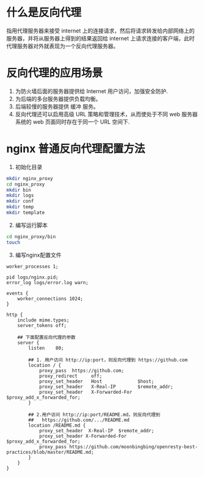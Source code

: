 # 什么是反向代理
指用代理服务器来接受 internet 上的连接请求，然后将请求转发给内部网络上的服务器，并将从服务器上得到的结果返回给 internet 上请求连接的客户端，此时代理服务器对外就表现为一个反向代理服务器。

# 反向代理的应用场景
1. 为防火墙后面的服务器提供给 Internet 用户访问，加强安全防护.
2. 为后端的多台服务器提供负载均衡。
3. 后端较慢的服务器提供 缓冲 服务。
4. 反向代理还可以启用高级 URL 策略和管理技术，从而使处于不同 web 服务器系统的 web 页面同时存在于同一个 URL 空间下.

# nginx 普通反向代理配置方法
1. 初始化目录
```bash
mkdir nginx_proxy
cd nginx_proxy
mkdir bin
mkdir logs
mkdir conf
mkdir temp
mkdir template
```

2. 编写运行脚本
```bash
cd nginx_proxy/bin
touch 
```

3. 编写nginx配置文件
```
worker_processes 1;

pid logs/nginx.pid;
error_log logs/error.log warn;

events {
    worker_connections 1024;
}

http {
    include mime.types;
    server_tokens off;

    ## 下面配置反向代理的参数
    server {
        listen    80;

        ## 1. 用户访问 http://ip:port，则反向代理到 https://github.com
        location / {
            proxy_pass  https://github.com;
            proxy_redirect     off;
            proxy_set_header   Host             $host;
            proxy_set_header   X-Real-IP        $remote_addr;
            proxy_set_header   X-Forwarded-For  $proxy_add_x_forwarded_for;
        }

        ## 2.用户访问 http://ip:port/README.md，则反向代理到
        ##   https://github.com/.../README.md
        location /README.md {
            proxy_set_header  X-Real-IP  $remote_addr;
            proxy_set_header X-Forwarded-For $proxy_add_x_forwarded_for;
            proxy_pass https://github.com/moonbingbing/openresty-best-practices/blob/master/README.md;
        }
    }
}
```
